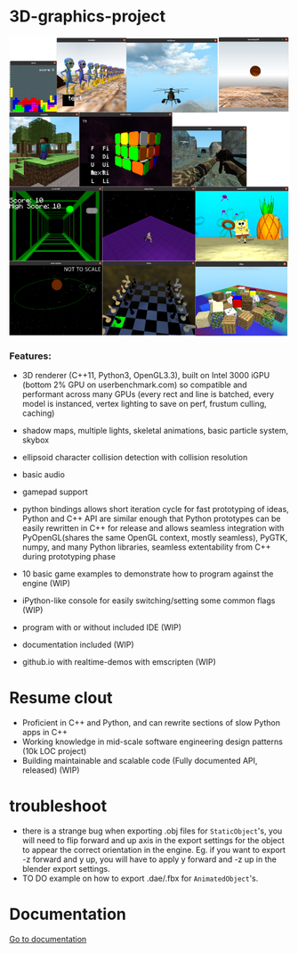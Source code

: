 # 3D-graphics-project

![alt text](https://github.com/jackw1111/3d-graphics-project/blob/master/engine.png)

### Features:

- 3D renderer (C++11, Python3, OpenGL3.3), built on Intel 3000 iGPU (bottom 2% GPU on userbenchmark.com) so compatible and performant across many GPUs (every rect and line is batched, every model is instanced, vertex lighting to save on perf, frustum culling, caching)
- shadow maps, multiple lights, skeletal animations, basic particle system, skybox
- ellipsoid character collision detection with collision resolution
- basic audio
- gamepad support

- python bindings allows short iteration cycle for fast prototyping of ideas, Python and C++ API are similar enough that Python prototypes can be easily rewritten in C++ for release and allows seamless integration with PyOpenGL(shares the same OpenGL context, mostly seamless), PyGTK, numpy, and many Python libraries, seamless extentability from C++ during prototyping phase


- 10 basic game examples to demonstrate how to program against the engine (WIP)
- iPython-like console for easily switching/setting some common flags (WIP)
- program with or without included IDE (WIP)
- documentation included (WIP)
- github.io with realtime-demos with emscripten (WIP)

# Resume clout
- Proficient in C++ and Python, and can rewrite sections of slow Python apps in C++
- Working knowledge in mid-scale software engineering design patterns (10k LOC project)
- Building maintainable and scalable code (Fully documented API, released) (WIP)

# troubleshoot
- there is a strange bug when exporting .obj files for `StaticObject`'s, you will need to flip forward and up axis in the export settings for the object to appear the correct orientation in the engine. Eg. if you want to export -z forward and y up, you will have to apply y forward and -z up in the blender export settings.
- TO DO example on how to export .dae/.fbx for `AnimatedObject`'s.

# Documentation

[Go to documentation](https://jackw1111.github.io/3d-graphics-project/engine/docs/html/index.html)

